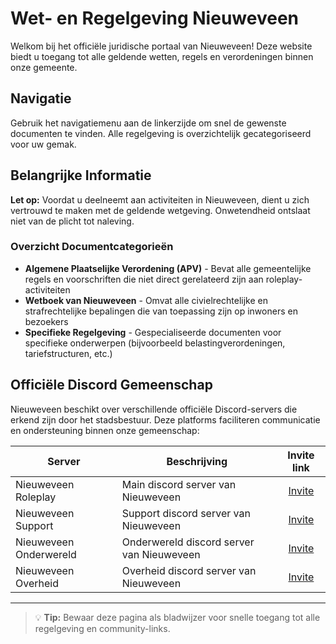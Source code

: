 # Wet- en Regelgeving Nieuweveen

Welkom bij het officiële juridische portaal van Nieuweveen! Deze website biedt u toegang tot alle geldende wetten, regels en verordeningen binnen onze gemeente.

## Navigatie

Gebruik het navigatiemenu aan de linkerzijde om snel de gewenste documenten te vinden. Alle regelgeving is overzichtelijk gecategoriseerd voor uw gemak.

## Belangrijke Informatie

**Let op:** Voordat u deelneemt aan activiteiten in Nieuweveen, dient u zich vertrouwd te maken met de geldende wetgeving. Onwetendheid ontslaat niet van de plicht tot naleving.

### Overzicht Documentcategorieën

- **Algemene Plaatselijke Verordening (APV)** - Bevat alle gemeentelijke regels en voorschriften die niet direct gerelateerd zijn aan roleplay-activiteiten
- **Wetboek van Nieuweveen** - Omvat alle civielrechtelijke en strafrechtelijke bepalingen die van toepassing zijn op inwoners en bezoekers
- **Specifieke Regelgeving** - Gespecialiseerde documenten voor specifieke onderwerpen (bijvoorbeeld belastingverordeningen, tariefstructuren, etc.)

## Officiële Discord Gemeenschap

Nieuweveen beschikt over verschillende officiële Discord-servers die erkend zijn door het stadsbestuur. Deze platforms faciliteren communicatie en ondersteuning binnen onze gemeenschap:

| Server | Beschrijving | Invite link |
|---|---|:---:|
|Nieuweveen Roleplay| Main discord server van Nieuweveen | [Invite](https://discord.gg/nieuweveen) |
|Nieuweveen Support| Support discord server van Nieuweveen | [Invite](https://discord.gg/ve2BQCwPa2) |
|Nieuweveen Onderwereld| Onderwereld discord server van Nieuweveen | [Invite](https://discord.gg/JMrvTrZqcz) |
|Nieuweveen Overheid| Overheid discord server van Nieuweveen | [Invite](https://discord.gg/umabrUhgSE) |


---

> 💡 **Tip:** Bewaar deze pagina als bladwijzer voor snelle toegang tot alle regelgeving en community-links.